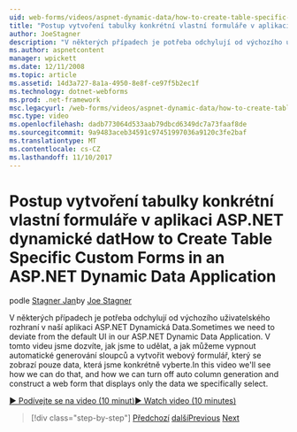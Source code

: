 ```yaml
---
uid: web-forms/videos/aspnet-dynamic-data/how-to-create-table-specific-custom-forms-in-an-aspnet-dynamic-data-application
title: "Postup vytvoření tabulky konkrétní vlastní formuláře v aplikaci ASP.NET dynamické dat | Microsoft Docs"
author: JoeStagner
description: "V některých případech je potřeba odchylují od výchozího uživatelského rozhraní v naší aplikaci ASP.NET Dynamická Data. V tomto videu jsme dozvíte, jak jsme to udělat, a jak můžeme vypnout..."
ms.author: aspnetcontent
manager: wpickett
ms.date: 12/11/2008
ms.topic: article
ms.assetid: 14d3a727-8a1a-4950-8e8f-ce97f5b2ec1f
ms.technology: dotnet-webforms
ms.prod: .net-framework
msc.legacyurl: /web-forms/videos/aspnet-dynamic-data/how-to-create-table-specific-custom-forms-in-an-aspnet-dynamic-data-application
msc.type: video
ms.openlocfilehash: dadb773064d533aab79dbcd6349dc7a73faaf8de
ms.sourcegitcommit: 9a9483aceb34591c97451997036a9120c3fe2baf
ms.translationtype: MT
ms.contentlocale: cs-CZ
ms.lasthandoff: 11/10/2017
---
```

<a name="how-to-create-table-specific-custom-forms-in-an-aspnet-dynamic-data-application"></a><span data-ttu-id="c9122-104">Postup vytvoření tabulky konkrétní vlastní formuláře v aplikaci ASP.NET dynamické dat</span><span class="sxs-lookup"><span data-stu-id="c9122-104">How to Create Table Specific Custom Forms in an ASP.NET Dynamic Data Application</span></span>
====================
<span data-ttu-id="c9122-105">podle [Stagner Jan](https://github.com/JoeStagner)</span><span class="sxs-lookup"><span data-stu-id="c9122-105">by [Joe Stagner](https://github.com/JoeStagner)</span></span>

<span data-ttu-id="c9122-106">V některých případech je potřeba odchylují od výchozího uživatelského rozhraní v naší aplikaci ASP.NET Dynamická Data.</span><span class="sxs-lookup"><span data-stu-id="c9122-106">Sometimes we need to deviate from the default UI in our ASP.NET Dynamic Data Application.</span></span> <span data-ttu-id="c9122-107">V tomto videu jsme dozvíte, jak jsme to udělat, a jak můžeme vypnout automatické generování sloupců a vytvořit webový formulář, který se zobrazí pouze data, která jsme konkrétně vyberte.</span><span class="sxs-lookup"><span data-stu-id="c9122-107">In this video we'll see how we can do that, and how we can turn off auto column generation and construct a web form that displays only the data we specifically select.</span></span>

[<span data-ttu-id="c9122-108">&#9654; Podívejte se na video (10 minut)</span><span class="sxs-lookup"><span data-stu-id="c9122-108">&#9654; Watch video (10 minutes)</span></span>](https://channel9.msdn.com/Blogs/ASP-NET-Site-Videos/how-to-create-table-specific-custom-forms-in-an-aspnet-dynamic-data-application)

>[!div class="step-by-step"]
<span data-ttu-id="c9122-109">[Předchozí](how-to-remove-columns-from-your-dynamicdata-data-grids.md)
[další](aspnet-dynamic-data-custom-form-formatting.md)</span><span class="sxs-lookup"><span data-stu-id="c9122-109">[Previous](how-to-remove-columns-from-your-dynamicdata-data-grids.md)
[Next](aspnet-dynamic-data-custom-form-formatting.md)</span></span>
